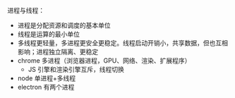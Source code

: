 
进程与线程：
- 进程是分配资源和调度的基本单位
- 线程是运算的最小单位
- 多线程更轻量，多进程更安全更稳定。线程启动开销小，共享数据，但也互相影响；进程独立隔离、更稳定
- chrome 多进程（浏览器进程，GPU、网络、渲染、扩展程序）
	- JS 引擎和渲染引擎互斥，线程切换
- node 单进程+多线程
- electron 有两个进程